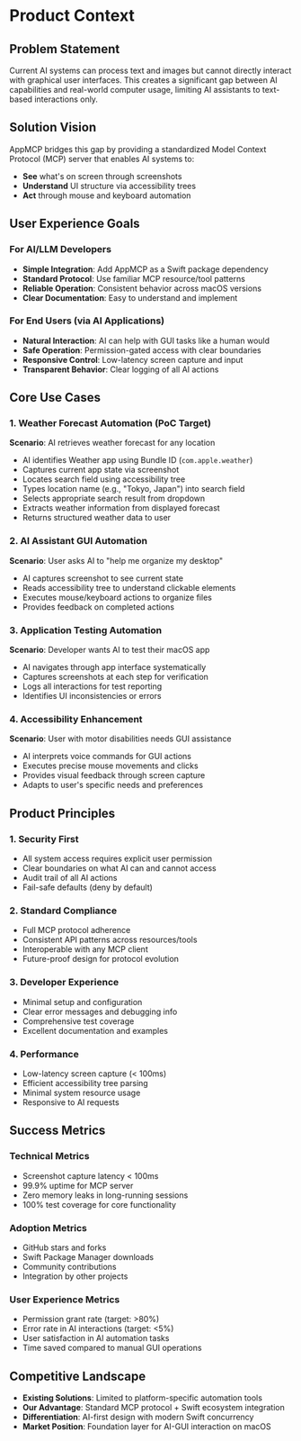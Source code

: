 # Product Context

## Problem Statement
Current AI systems can process text and images but cannot directly interact with graphical user interfaces. This creates a significant gap between AI capabilities and real-world computer usage, limiting AI assistants to text-based interactions only.

## Solution Vision
AppMCP bridges this gap by providing a standardized Model Context Protocol (MCP) server that enables AI systems to:
- **See** what's on screen through screenshots
- **Understand** UI structure via accessibility trees
- **Act** through mouse and keyboard automation

## User Experience Goals

### For AI/LLM Developers
- **Simple Integration**: Add AppMCP as a Swift package dependency
- **Standard Protocol**: Use familiar MCP resource/tool patterns
- **Reliable Operation**: Consistent behavior across macOS versions
- **Clear Documentation**: Easy to understand and implement

### For End Users (via AI Applications)
- **Natural Interaction**: AI can help with GUI tasks like a human would
- **Safe Operation**: Permission-gated access with clear boundaries
- **Responsive Control**: Low-latency screen capture and input
- **Transparent Behavior**: Clear logging of all AI actions

## Core Use Cases

### 1. Weather Forecast Automation (PoC Target)
**Scenario**: AI retrieves weather forecast for any location
- AI identifies Weather app using Bundle ID (`com.apple.weather`)
- Captures current app state via screenshot
- Locates search field using accessibility tree
- Types location name (e.g., "Tokyo, Japan") into search field
- Selects appropriate search result from dropdown
- Extracts weather information from displayed forecast
- Returns structured weather data to user

### 2. AI Assistant GUI Automation
**Scenario**: User asks AI to "help me organize my desktop"
- AI captures screenshot to see current state
- Reads accessibility tree to understand clickable elements
- Executes mouse/keyboard actions to organize files
- Provides feedback on completed actions

### 3. Application Testing Automation
**Scenario**: Developer wants AI to test their macOS app
- AI navigates through app interface systematically
- Captures screenshots at each step for verification
- Logs all interactions for test reporting
- Identifies UI inconsistencies or errors

### 4. Accessibility Enhancement
**Scenario**: User with motor disabilities needs GUI assistance
- AI interprets voice commands for GUI actions
- Executes precise mouse movements and clicks
- Provides visual feedback through screen capture
- Adapts to user's specific needs and preferences

## Product Principles

### 1. Security First
- All system access requires explicit user permission
- Clear boundaries on what AI can and cannot access
- Audit trail of all AI actions
- Fail-safe defaults (deny by default)

### 2. Standard Compliance
- Full MCP protocol adherence
- Consistent API patterns across resources/tools
- Interoperable with any MCP client
- Future-proof design for protocol evolution

### 3. Developer Experience
- Minimal setup and configuration
- Clear error messages and debugging info
- Comprehensive test coverage
- Excellent documentation and examples

### 4. Performance
- Low-latency screen capture (< 100ms)
- Efficient accessibility tree parsing
- Minimal system resource usage
- Responsive to AI requests

## Success Metrics

### Technical Metrics
- Screenshot capture latency < 100ms
- 99.9% uptime for MCP server
- Zero memory leaks in long-running sessions
- 100% test coverage for core functionality

### Adoption Metrics
- GitHub stars and forks
- Swift Package Manager downloads
- Community contributions
- Integration by other projects

### User Experience Metrics
- Permission grant rate (target: >80%)
- Error rate in AI interactions (target: <5%)
- User satisfaction in AI automation tasks
- Time saved compared to manual GUI operations

## Competitive Landscape
- **Existing Solutions**: Limited to platform-specific automation tools
- **Our Advantage**: Standard MCP protocol + Swift ecosystem integration
- **Differentiation**: AI-first design with modern Swift concurrency
- **Market Position**: Foundation layer for AI-GUI interaction on macOS
